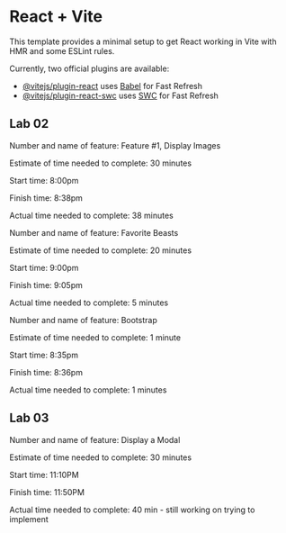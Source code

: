 # React + Vite

This template provides a minimal setup to get React working in Vite with HMR and some ESLint rules.

Currently, two official plugins are available:

- [@vitejs/plugin-react](https://github.com/vitejs/vite-plugin-react/blob/main/packages/plugin-react/README.md) uses [Babel](https://babeljs.io/) for Fast Refresh
- [@vitejs/plugin-react-swc](https://github.com/vitejs/vite-plugin-react-swc) uses [SWC](https://swc.rs/) for Fast Refresh

## Lab 02

Number and name of feature: Feature #1, Display Images

Estimate of time needed to complete: 30 minutes

Start time: 8:00pm

Finish time: 8:38pm

Actual time needed to complete: 38 minutes


Number and name of feature: Favorite Beasts

Estimate of time needed to complete: 20 minutes

Start time: 9:00pm

Finish time: 9:05pm

Actual time needed to complete: 5 minutes

Number and name of feature: Bootstrap

Estimate of time needed to complete: 1 minute

Start time: 8:35pm

Finish time: 8:36pm

Actual time needed to complete: 1 minutes

## Lab 03

Number and name of feature: Display a Modal

Estimate of time needed to complete: 30 minutes

Start time: 11:10PM

Finish time: 11:50PM

Actual time needed to complete: 40 min - still working on trying to implement